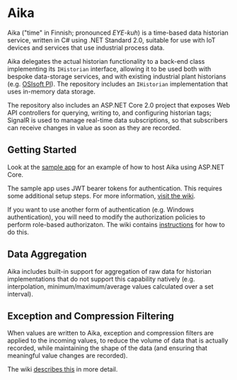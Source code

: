 # Aika


Aika ("time" in Finnish; pronounced *EYE-kuh*) is a time-based data historian service, written in C# using .NET Standard 2.0, suitable for use with IoT devices and services that use industrial process data.

Aika delegates the actual historian functionality to a back-end class implementing its `IHistorian` interface, allowing it to be used both with bespoke data-storage services, and with existing industrial plant historians (e.g. [OSIsoft PI](https://www.osisoft.com/pi-system/pi-capabilities/pi-server/)).  The repository includes an `IHistorian` implementation that uses in-memory data storage.

The repository also includes an ASP.NET Core 2.0 project that exposes Web API controllers for querying, writing to, and configuring historian tags; SignalR is used to manage real-time data subscriptions, so that subscribers can receive changes in value as soon as they are recorded.


## Getting Started

Look at the [sample app](https://github.com/wazzamatazz/aika/tree/master/src/Aika.SampleApp) for an example of how to host Aika using ASP.NET Core.

The sample app uses JWT bearer tokens for authentication.  This requires some additional setup steps.  For more information, [visit the wiki](https://github.com/wazzamatazz/aika/wiki/Configuring-JWT-Authentication).

If you want to use another form of authentication (e.g. Windows authentication), you will need to modify the authorization policies to perform role-based authorizaton.  The wiki contains [instructions](https://github.com/wazzamatazz/aika/wiki/Custom-Authorization) for how to do this.


## Data Aggregation

Aika includes built-in support for aggregation of raw data for historian implementations that do not support this capability natively (e.g. interpolation, minimum/maximum/average values calculated over a set interval).


## Exception and Compression Filtering

When values are written to Aika, exception and compression filters are applied to the incoming values, to reduce the volume of data that is actually recorded, while maintaining the shape of the data (and ensuring that meaningful value changes are recorded).

The wiki [describes this](https://github.com/wazzamatazz/aika/wiki/Exception-and-Compression-Filtering) in more detail.